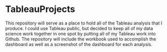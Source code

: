 # TableauProjects

This repository will serve as a place to hold all of the Tableau analysis that I produce. I could use Tableau public, but decided to keep all of my data science work together in one spot by putting all of my Tableau work into Github. The repository will include the workbook used to accomplish the dashboard as well as a screenshot of the dashboard for each analysis.
